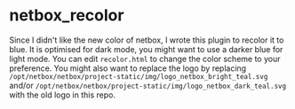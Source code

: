 # netbox_recolor

Since I didn't like the new color of netbox, I wrote this plugin to recolor it to blue. It is optimised for dark mode, you might want to use a darker blue for light mode.
You can edit `recolor.html` to  change the color scheme to your preference. You might also want to replace the logo by replacing `/opt/netbox/netbox/project-static/img/logo_netbox_bright_teal.svg` and/or `/opt/netbox/netbox/project-static/img/logo_netbox_dark_teal.svg` with the old logo in this repo.